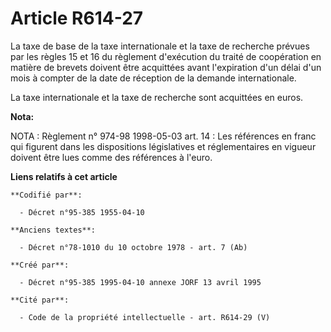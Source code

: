# Article R614-27

La taxe de base de la taxe internationale et la taxe de recherche prévues par les règles 15 et 16 du règlement d'exécution du
traité de coopération en matière de brevets doivent être acquittées avant l'expiration d'un délai d'un mois à compter de la
date de réception de la demande internationale.

La taxe internationale et la taxe de recherche sont acquittées en euros.

**Nota:**

NOTA : Règlement n° 974-98 1998-05-03 art. 14 : Les références en franc qui figurent dans les dispositions législatives et
réglementaires en vigueur doivent être lues comme des références à l'euro.

**Liens relatifs à cet article**

	**Codifié par**:

	  - Décret n°95-385 1955-04-10

	**Anciens textes**:

	  - Décret n°78-1010 du 10 octobre 1978 - art. 7 (Ab)

	**Créé par**:

	  - Décret n°95-385 1995-04-10 annexe JORF 13 avril 1995

	**Cité par**:

	  - Code de la propriété intellectuelle - art. R614-29 (V)

